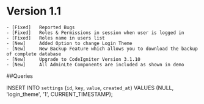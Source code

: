 # Version 1.1

	- [Fixed]	Reported Bugs
	- [Fixed]	Roles & Permissions in session when user is logged in
	- [Fixed]	Roles name in users list
	- [New]		Added Option to change Login Theme
	- [New]		New Backup Feature which allows you to download the backup of complete database
	- [New]		Upgrade to CodeIgniter Version 3.1.10
	- [New]		All AdminLte Components are included as shown in demo



##Queries

INSERT INTO `settings` (`id`, `key`, `value`, `created_at`) VALUES (NULL, 'login_theme', '1', CURRENT_TIMESTAMP);
